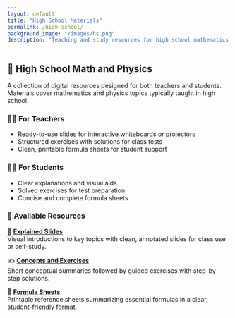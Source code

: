 ```yaml
---
layout: default
title: "High School Materials"
permalink: /high-school/
background_image: "/images/hs.png"
description: "Teaching and study resources for high school mathematics and physics: slides, solved exercises and formula sheets."
---
```


<!-- Google tag (gtag.js) -->
<script async src="https://www.googletagmanager.com/gtag/js?id=G-3P4GLVFYWW"></script>
<script>
  window.dataLayer = window.dataLayer || [];
  function gtag(){dataLayer.push(arguments);}
  gtag('js', new Date());
  gtag('config', 'G-3P4GLVFYWW');
</script>

<div class="content-box">
  <h2>📘 High School Math and Physics</h2>
  <p>A collection of digital resources designed for both teachers and students. Materials cover mathematics and physics topics typically taught in high school.</p>
</div>

<div class="content-box">
  <h3>👩‍🏫 For Teachers</h3>
  <ul>
    <li>Ready-to-use slides for interactive whiteboards or projectors</li>
    <li>Structured exercises with solutions for class tests</li>
    <li>Clean, printable formula sheets for student support</li>
  </ul>
</div>

<div class="content-box">
  <h3>🧑‍🎓 For Students</h3>
  <ul>
    <li>Clear explanations and visual aids</li>
    <li>Solved exercises for test preparation</li>
    <li>Concise and complete formula sheets</li>
  </ul>
</div>

<div class="content-box">
  <h3>📂 Available Resources</h3>

  <p>📘 <strong><a href="/high-school/explained-slides/">Explained Slides</a></strong><br>
  Visual introductions to key topics with clean, annotated slides for class use or self-study.</p>

  <p>✍️ <strong><a href="/high-school/concepts-and-exercises/">Concepts and Exercises</a></strong><br>
  Short conceptual summaries followed by guided exercises with step-by-step solutions.</p>

  <p>📑 <strong><a href="/high-school/formula-sheets/">Formula Sheets</a></strong><br>
  Printable reference sheets summarizing essential formulas in a clear, student-friendly format.</p>
</div>
